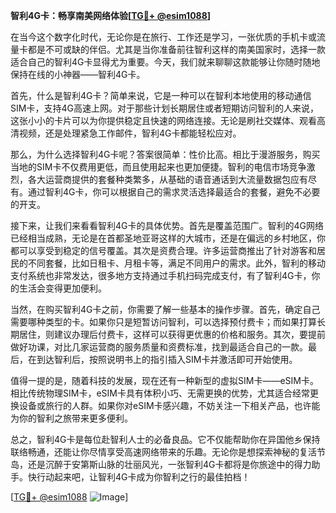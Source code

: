 **智利4G卡：畅享南美网络体验[[TG💪+ @esim1088](https://t.me/s/esim1088)]**

在当今这个数字化时代，无论你是在旅行、工作还是学习，一张优质的手机卡或流量卡都是不可或缺的伴侣。尤其是当你准备前往智利这样的南美国家时，选择一款适合自己的智利4G卡显得尤为重要。今天，我们就来聊聊这款能够让你随时随地保持在线的小神器——智利4G卡。

首先，什么是智利4G卡？简单来说，它是一种可以在智利本地使用的移动通信SIM卡，支持4G高速上网。对于那些计划长期居住或者短期访问智利的人来说，这张小小的卡片可以为你提供稳定且快速的网络连接。无论是刷社交媒体、观看高清视频，还是处理紧急工作邮件，智利4G卡都能轻松应对。

那么，为什么选择智利4G卡呢？答案很简单：性价比高。相比于漫游服务，购买当地的SIM卡不仅费用更低，而且使用起来也更加便捷。智利的电信市场竞争激烈，各大运营商提供的套餐种类繁多，从基础的语音通话到大流量数据包应有尽有。通过智利4G卡，你可以根据自己的需求灵活选择最适合的套餐，避免不必要的开支。

接下来，让我们来看看智利4G卡的具体优势。首先是覆盖范围广。智利的4G网络已经相当成熟，无论是在首都圣地亚哥这样的大城市，还是在偏远的乡村地区，你都可以享受到稳定的信号覆盖。其次是资费合理。许多运营商推出了针对游客和居民的不同套餐，比如日租卡、月租卡等，满足不同用户的需求。此外，智利的移动支付系统也非常发达，很多地方支持通过手机扫码完成支付，有了智利4G卡，你的生活会变得更加便利。

当然，在购买智利4G卡之前，你需要了解一些基本的操作步骤。首先，确定自己需要哪种类型的卡。如果你只是短暂访问智利，可以选择预付费卡；而如果打算长期居住，则建议办理后付费卡，这样可以获得更优惠的价格和服务。其次，要提前做好功课，对比几家运营商的服务质量和资费标准，找到最适合自己的一款。最后，在到达智利后，按照说明书上的指引插入SIM卡并激活即可开始使用。

值得一提的是，随着科技的发展，现在还有一种新型的虚拟SIM卡——eSIM卡。相比传统物理SIM卡，eSIM卡具有体积小巧、无需更换的优势，尤其适合经常更换设备或旅行的人群。如果你对eSIM卡感兴趣，不妨关注一下相关产品，也许能为你的智利之旅带来更多便利。

总之，智利4G卡是每位赴智利人士的必备良品。它不仅能帮助你在异国他乡保持联络畅通，还能让你尽情享受高速网络带来的乐趣。无论你是想探索神秘的复活节岛，还是沉醉于安第斯山脉的壮丽风光，一张智利4G卡都将是你旅途中的得力助手。快行动起来吧，让智利4G卡成为你智利之行的最佳拍档！

[[TG💪+ @esim1088](https://t.me/s/esim1088) ![Image](https://i.postimg.cc/4NQfJmqS/Snipaste-2025-05-13-00-14-12.png)]